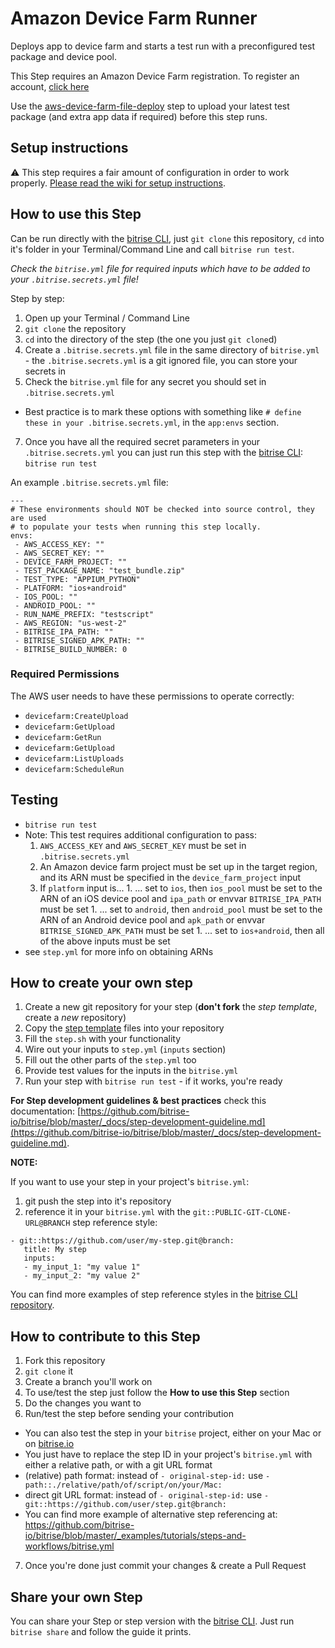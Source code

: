 # Amazon Device Farm Runner
Deploys app to device farm and starts a test run with a preconfigured test package and device pool.

This Step requires an Amazon Device Farm registration. To register an account, [click here](https://aws.amazon.com/device-farm/)

Use the [aws-device-farm-file-deploy](https://github.com/peartherapeutics/bitrise-aws-device-farm-file-deploy) step to upload your latest test package (and extra app data if required) before this step runs.

## Setup instructions
:warning: This step requires a fair amount of configuration in order to work properly.
[Please read the wiki for setup instructions](https://github.com/peartherapeutics/bitrise-aws-device-farm-runner/wiki).

## How to use this Step

Can be run directly with the [bitrise CLI](https://github.com/bitrise-io/bitrise),
just `git clone` this repository, `cd` into it's folder in your Terminal/Command Line
and call `bitrise run test`.

*Check the `bitrise.yml` file for required inputs which have to be
added to your `.bitrise.secrets.yml` file!*

Step by step:

1. Open up your Terminal / Command Line
2. `git clone` the repository
3. `cd` into the directory of the step (the one you just `git clone`d)
5. Create a `.bitrise.secrets.yml` file in the same directory of `bitrise.yml` - the `.bitrise.secrets.yml` is a git ignored file, you can store your secrets in
6. Check the `bitrise.yml` file for any secret you should set in `.bitrise.secrets.yml`
  * Best practice is to mark these options with something like `# define these in your .bitrise.secrets.yml`, in the `app:envs` section.
7. Once you have all the required secret parameters in your `.bitrise.secrets.yml` you can just run this step with the [bitrise CLI](https://github.com/bitrise-io/bitrise): `bitrise run test`

An example `.bitrise.secrets.yml` file:

```
---
# These environments should NOT be checked into source control, they are used
# to populate your tests when running this step locally.
envs:
 - AWS_ACCESS_KEY: ""
 - AWS_SECRET_KEY: ""
 - DEVICE_FARM_PROJECT: ""
 - TEST_PACKAGE_NAME: "test_bundle.zip"
 - TEST_TYPE: "APPIUM_PYTHON"
 - PLATFORM: "ios+android"
 - IOS_POOL: ""
 - ANDROID_POOL: ""
 - RUN_NAME_PREFIX: "testscript"
 - AWS_REGION: "us-west-2"
 - BITRISE_IPA_PATH: ""
 - BITRISE_SIGNED_APK_PATH: ""
 - BITRISE_BUILD_NUMBER: 0
```

### Required Permissions

The AWS user needs to have these permissions to operate correctly:

- `devicefarm:CreateUpload`
- `devicefarm:GetUpload`
- `devicefarm:GetRun`
- `devicefarm:GetUpload`
- `devicefarm:ListUploads`
- `devicefarm:ScheduleRun`

## Testing
- `bitrise run test`
 - Note: This test requires additional configuration to pass:
     1. `AWS_ACCESS_KEY` and `AWS_SECRET_KEY` must be set in `.bitrise.secrets.yml`
     1. An Amazon device farm project must be set up in the target region, and its ARN must be specified in the `device_farm_project` input
     1. If `platform` input is...
       1. ... set to `ios`, then `ios_pool` must be set to the ARN of an iOS device pool and `ipa_path` or envvar `BITRISE_IPA_PATH` must be set
       1. ... set to `android`, then `android_pool` must be set to the ARN of an Android device pool and `apk_path` or envvar `BITRISE_SIGNED_APK_PATH` must be set
       1. ... set to `ios+android`, then all of the above inputs must be set
  - see `step.yml` for more info on obtaining ARNs

## How to create your own step

1. Create a new git repository for your step (**don't fork** the *step template*, create a *new* repository)
2. Copy the [step template](https://github.com/bitrise-steplib/step-template) files into your repository
3. Fill the `step.sh` with your functionality
4. Wire out your inputs to `step.yml` (`inputs` section)
5. Fill out the other parts of the `step.yml` too
6. Provide test values for the inputs in the `bitrise.yml`
7. Run your step with `bitrise run test` - if it works, you're ready

__For Step development guidelines & best practices__ check this documentation: [https://github.com/bitrise-io/bitrise/blob/master/_docs/step-development-guideline.md](https://github.com/bitrise-io/bitrise/blob/master/_docs/step-development-guideline.md).

**NOTE:**

If you want to use your step in your project's `bitrise.yml`:

1. git push the step into it's repository
2. reference it in your `bitrise.yml` with the `git::PUBLIC-GIT-CLONE-URL@BRANCH` step reference style:

```
- git::https://github.com/user/my-step.git@branch:
   title: My step
   inputs:
   - my_input_1: "my value 1"
   - my_input_2: "my value 2"
```

You can find more examples of step reference styles
in the [bitrise CLI repository](https://github.com/bitrise-io/bitrise/blob/master/_examples/tutorials/steps-and-workflows/bitrise.yml#L65).

## How to contribute to this Step

1. Fork this repository
2. `git clone` it
3. Create a branch you'll work on
4. To use/test the step just follow the **How to use this Step** section
5. Do the changes you want to
6. Run/test the step before sending your contribution
  * You can also test the step in your `bitrise` project, either on your Mac or on [bitrise.io](https://www.bitrise.io)
  * You just have to replace the step ID in your project's `bitrise.yml` with either a relative path, or with a git URL format
  * (relative) path format: instead of `- original-step-id:` use `- path::./relative/path/of/script/on/your/Mac:`
  * direct git URL format: instead of `- original-step-id:` use `- git::https://github.com/user/step.git@branch:`
  * You can find more example of alternative step referencing at: https://github.com/bitrise-io/bitrise/blob/master/_examples/tutorials/steps-and-workflows/bitrise.yml
7. Once you're done just commit your changes & create a Pull Request


## Share your own Step

You can share your Step or step version with the [bitrise CLI](https://github.com/bitrise-io/bitrise). Just run `bitrise share` and follow the guide it prints.
